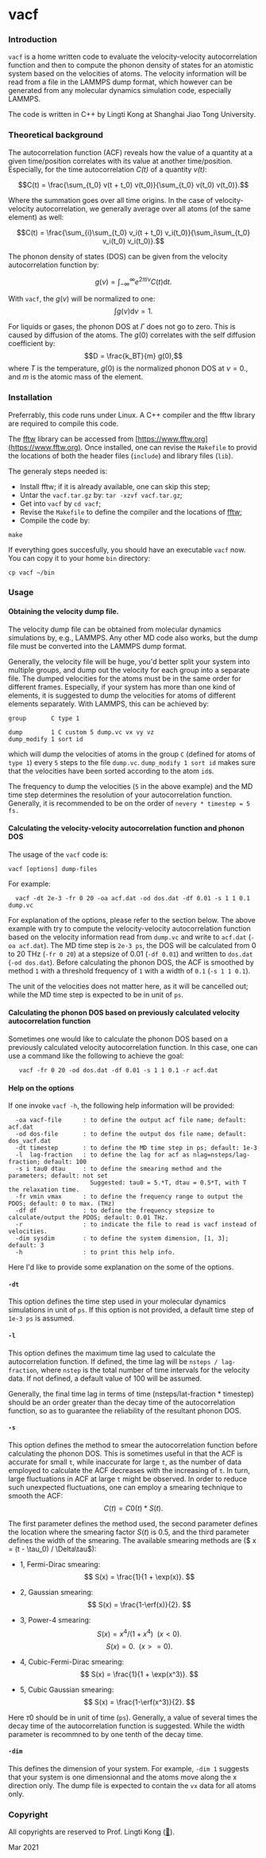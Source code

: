 # vacf

###  Introduction

`vacf` is a home written code to evaluate the velocity-velocity autocorrelation
function and then to compute the phonon density of states for an atomistic system
based on the velocities of atoms. The velocity information will be read from a file
in the LAMMPS dump format, which however can be generated from any molecular
dynamics simulation code, especially LAMMPS.

The code is written in C++ by Lingti Kong at Shanghai Jiao Tong University.

### Theoretical background

The autocorrelation function (ACF) reveals how the value of a quantity at a given
time/position correlates with its value at another time/position. Especially, for
the time autocorrelation *C(t)* of a quantity *v(t)*:

$$C(t) = \frac{\sum_{t_0} v(t + t_0) v(t_0)}{\sum_{t_0} v(t_0) v(t_0)}.$$

Where the summation goes over all time origins. In the case of velocity-velocity
autocorrelation, we generally average over all atoms (of the same element) as well:

$$C(t) = \frac{\sum_{i}\sum_{t_0} v_i(t + t_0) v_i(t_0)}{\sum_i\sum_{t_0} v_i(t_0) v_i(t_0)}.$$

The phonon density of states (DOS) can be given from the velocity autocorrelation function
by:

$$g(\nu) = \int_{-\infty}^{\infty}e^{2\pi i\nu} C(t)\mathrm{d}t.$$

With `vacf`, the $g(\nu)$ will be normalized to one:
$$\int g(\nu)\mathrm{d}\nu = 1.$$

For liquids or gases, the phonon DOS at $\Gamma$ does not go to zero. This is caused by diffusion
of the atoms. The $g(0)$ correlates with the self diffusion coefficient by:
$$D = \frac{k_BT}{m} g(0),$$
where $T$ is the temperature, $g(0)$ is the normalized phonon DOS at $\nu = 0.$, and $m$ is the
atomic mass of the element.

### Installation

Preferrably, this code runs under Linux. A C++ compiler and the fftw library are
required to compile this code.

The [fftw](https://www.fftw.org) library can be accessed from [https://www.fftw.org](https://www.fftw.org).
Once installed, one can revise the `Makefile` to provid the locations of both the
header files (`include`) and library files (`lib`).

The generaly steps needed is:
- Install fftw; if it is already available, one can skip this step;
- Untar the `vacf.tar.gz` by: `tar -xzvf vacf.tar.gz`;
- Get into `vacf` by `cd vacf`;
- Revise the `Makefile` to define the compiler and the locations of [fftw](https://www.fftw.org);
- Compile the code by:

`make`

If everything goes succesfully, you should have an executable `vacf` now. You can copy it to
your home `bin` directory:

`cp vacf ~/bin`

### Usage
#### Obtaining the velocity dump file.
The velocity dump file can be obtained from molecular dynamics simulations by, e.g., LAMMPS.
Any other MD code also works, but the dump file must be converted into the LAMMPS dump format.

Generally, the velocity file will be huge, you'd better split your system into multiple groups,
and dump out the velocity for each group into a separate file. The dumped velocities for the atoms
must be in the same order for different frames. Especially, if your system has more than one kind
of elements, it is suggested to dump the velocities for atoms of different elements separately.
With LAMMPS, this can be achieved by:

```
group       C type 1

dump        1 C custom 5 dump.vc vx vy vz
dump_modify 1 sort id
```

which will dump the velocities of atoms in the group `C` (defined for atoms of `type 1`)
every `5` steps to the file `dump.vc`. `dump_modify 1 sort id` makes sure that the velocities
have been sorted according to the atom `id`s.

The frequency to dump the velocities (`5` in the above example) and the MD time step determines
the resolution of your autocorrelation function. Generally, it is recommended to be on the order
of `nevery * timestep = 5 fs.`

#### Calculating the velocity-velocity autocorrelation function and phonon DOS
The usage of the `vacf` code is:

`vacf [options] dump-files`

For example:
```
  vacf -dt 2e-3 -fr 0 20 -oa acf.dat -od dos.dat -df 0.01 -s 1 1 0.1 dump.vc
```

For explanation of the options, please refer to the section below. The above example
with try to compute the velocity-velocity autocorrelation function based on the velocity
information read from `dump.vc` and write to `acf.dat` (`-oa acf.dat`). The MD time
step is `2e-3 ps`, the DOS will be calculated from 0 to 20 THz (`-fr 0 20`) at a
stepsize of 0.01 (`-df 0.01`) and written to `dos.dat` (`-od dos.dat`).
Before calculating the phonon DOS, the ACF is smoothed by method `1` with a threshold
frequency of `1` with a width of `0.1` (`-s 1 1 0.1`).

The unit of the velocities does not matter here, as it will be cancelled out; while the
MD time step is expected to be in unit of `ps`.

#### Calculating the phonon DOS based on previously calculated velocity autocorrelation function
Sometimes one would like to calculate the phonon DOS based on a previously calculated
velocity autocorrelation function. In this case, one can use a command like the following to
achieve the goal:
```
   vacf -fr 0 20 -od dos.dat -df 0.01 -s 1 1 0.1 -r acf.dat
```

#### Help on the options
If one invoke `vacf -h`, the following help information will be provided:
```
  -oa vacf-file      : to define the output acf file name; default: acf.dat
  -od dos-file       : to define the output dos file name; default: dos_vacf.dat
  -dt timestep       : to define the MD time step in ps; default: 1e-3
  -l  lag-fraction   : to define the lag for acf as nlag=nsteps/lag-fraction; default: 100
  -s i tau0 dtau     : to define the smearing method and the parameters; default: not set
                       Suggested: tau0 = 5.*T, dtau = 0.5*T, with T the relaxation time.
  -fr vmin vmax      : to define the frequency range to output the PDOS; default: 0 to max. (THz)
  -df df             : to define the frequency stepsize to calculate/output the PDOS; default: 0.01 THz.
  -r                 : to indicate the file to read is vacf instead of velocities.
  -dim sysdim        : to define the system dimension, [1, 3]; default: 3
  -h                 : to print this help info.
```
Here I'd like to provide some explanation on the some of the options.

#### `-dt`
This option defines the time step used in your molecular dynamics simulations in unit of `ps`.
If this option is not provided, a default time step of `1e-3 ps` is assumed.

#### `-l`
This option defines the maximum time lag used to calculate the autocorrelation function.
If defined, the time lag will be `nsteps / lag-fraction`, where `nstep` is the total number
of time intervals for the velocity data. If not defined, a default value of 100 will be
assumed.

Generally, the final time lag in terms of time (nsteps/lat-fraction * timestep) should be
an order greater than the decay time of the autocorrelation function, so as to guarantee
the reliability of the resultant phonon DOS.

#### `-s`
This option defines the method to smear the autocorrelation function before calculating the
phonon DOS. This is sometimes useful in that the ACF is accurate for small `t`, while inaccurate
for large `t`, as the number of data employed to calculate the ACF decreases with the increasing
of `t`. In turn, large fluctuations in ACF at large `t` might be observed. In order to reduce
such unexpected fluctuations, one can employ a smearing technique to smooth the ACF:
$$ C(t) = C0(t) * S(t).$$

The first parameter defines the method used, the second parameter defines the location where the
smearing factor $S(t)$ is 0.5, and the third parameter defines the width of the smearing.
The available smearing methods are ($ x = (t - \tau_0) / \Delta\tau$):

 - 1, Fermi-Dirac smearing:
$$ S(x) = \frac{1}{1 + \exp(x)}. $$

 - 2, Gaussian smearing:
$$ S(x) = \frac{1-\erf(x)}{2}. $$

 - 3, Power-4 smearing:
$$ S(x) = x^4/(1 + x^4)~~(x < 0). $$
$$ S(x) = 0.           ~~(x >= 0). $$

 - 4, Cubic-Fermi-Dirac smearing:
$$ S(x) = \frac{1}{1 + \exp(x^3)}. $$

 - 5, Cubic Gaussian smearing:
$$ S(x) = \frac{1-\erf(x^3)}{2}. $$

Here $\tau0$ should be in unit of time (`ps`). Generally, a value of several times the decay
time of the autocorrelation function is suggested. While the width parameter is recommned to
by one tenth of the decay time.

#### `-dim`
This defines the dimension of your system. For example, `-dim 1` suggests that your system
is one dimensionnal and the atoms move along the x direction only. The dump file is expected
to contain the `vx` data for all atoms only.

### Copyright
All copyrights are reserved to Prof. Lingti Kong ([:love_letter:](mailto:konglt@sjtu.edu.cn)).

Mar 2021

